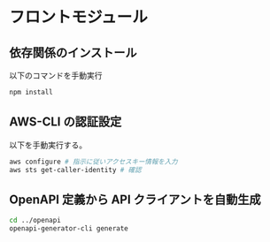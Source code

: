 # フロントモジュール

## 依存関係のインストール

以下のコマンドを手動実行

```sh
npm install
```

## AWS-CLI の認証設定

以下を手動実行する。

```sh
aws configure # 指示に従いアクセスキー情報を入力
aws sts get-caller-identity # 確認
```

## OpenAPI 定義から API クライアントを自動生成

```sh
cd ../openapi
openapi-generator-cli generate
```
